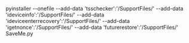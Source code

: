 pyinstaller --onefile --add-data 'tsschecker':'/SupportFiles/' --add-data 'ideviceinfo':'/SupportFiles/' --add-data 'ideviceenterrecovery':'/SupportFiles/'  --add-data 'igetnonce':'/SupportFiles/' --add-data 'futurerestore':'/SupportFiles/' SaveMe.py

